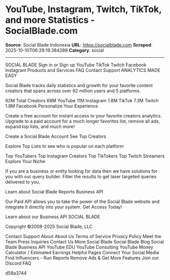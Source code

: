 # YouTube, Instagram, Twitch, TikTok, and more Statistics - SocialBlade.com

**Source**: Social Blade Indonesia
**URL**: https://socialblade.com
**Scraped**: 2025-10-10T06:29:19.384288
**Category**: social

---

SOCIAL
BLADE
Sign in
or
Sign up
YouTube
TikTok
Twitch
Facebook
Instagram
Products and Services
FAQ
Contact Support
ANALYTICS MADE EASY

Social Blade tracks daily statistics and growth for your favorite content creators that spans across over 92 million users and 5 platforms.

92M
Total Creators
69M
YouTube
11M
Instagram
1.8M
TikTok
7.3M
Twitch
1.8M
Facebook
Personalize Your Experience

Create a free account for instant access to your favorite creators analytics. Upgrade to a paid account for a much longer favorites list, remove all ads, expand top lists, and much more!

Create a Social Blade Account
See Top Creators

Explore Top Lists to see who is popular on each platform

Top YouTubers
Top Instagram Creators
Top TikTokers
Top Twitch Streamers
Explore Your Niche

If you are a business or entity looking for data then we have solutions for you with our query builder. Filter the results to get laser targeted queries delivered to you.

Learn about Social Blade Reports
Business API

Our Paid API allows you to take the power of the Social Blade website and integrate it directly into your system. Get Access Today!

Learn about our Business API
SOCIAL BLADE

Copyright ©2008-2025 Social Blade, LLC

Contact Support
About
About Us
Terms of Service
Privacy Policy
Meet the Team
Press Inquiries
Contact Us
More Social Blade
Social Blade Blog
Social Blade Business API
YouTube EDU
YouTube Consulting
YouTube Money Calculator / Estimated Earnings
Helpful Pages
Connect Your Social Media
Find Influencers - Run Reports
Remove Ads & Get More Features
Join our Discord
FAQ

d58a3744
